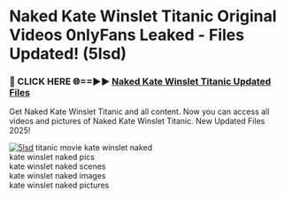 # Naked Kate Winslet Titanic Original Videos 0nlyFans Leaked - Files Updated! (5lsd)

<h3>🔴 CLICK HERE 🌐==►► <a href="https://tinyurl.com/yckcrads" rel="nofollow">Naked Kate Winslet Titanic Updated Files</a></h3>

Get Naked Kate Winslet Titanic and all content. Now you can access all videos and pictures of Naked Kate Winslet Titanic. New Updated Files 2025!

[![5lsd](https://i.imgur.com/hpKpOFt.gif)](https://tinyurl.com/yckcrads)
titanic movie kate winslet naked<br>
kate winslet naked pics<br>
kate winslet naked scenes<br>
kate winslet naked images<br>
kate winslet naked pictures
